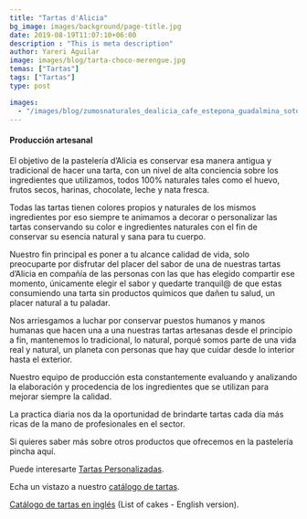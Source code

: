 ```yaml
---
title: "Tartas d'Alicia"
bg_image: images/background/page-title.jpg
date: 2019-08-19T11:07:10+06:00
description : "This is meta description"
author: Yareri Aguilar
image: images/blog/tarta-choco-merengue.jpg
temas: ["Tartas"]
tags: ["Tartas"]
type: post

images:
  - "/images/blog/zumosnaturales_dealicia_cafe_estepona_guadalmina_sotogrande.jpeg"
---
```

#### Producción artesanal

El objetivo de la pastelería d’Alicia es conservar esa manera antigua y tradicional de hacer una tarta, con un nivel de alta conciencia sobre los ingredientes que utilizamos, todos 100%  naturales tales como el huevo, frutos secos, harinas, chocolate, leche y nata fresca.

Todas las tartas tienen colores propios y naturales de los mismos ingredientes por eso siempre te animamos a decorar o personalizar las tartas conservando su color e ingredientes naturales con el fin de conservar su esencia natural y sana para tu cuerpo.

Nuestro fin principal es poner a tu alcance calidad de vida, solo preocuparte por disfrutar del placer del sabor de una de nuestras tartas d’Alicia en compañía de las personas con las que has elegido compartir ese momento, únicamente  elegir el sabor y quedarte tranquil@ de que estas consumiendo una tarta sin productos químicos que dañen tu salud,  un placer natural a tu paladar.

Nos arriesgamos a luchar por conservar puestos humanos y manos humanas que hacen una a una nuestras tartas artesanas desde el principio a fin, mantenemos lo tradicional, lo natural, porqué somos parte de una vida real y natural, un planeta con personas que hay que cuidar desde lo interior hasta el exterior.

Nuestro equipo de producción esta constantemente evaluando y analizando la elaboración y procedencia de los ingredientes que se utilizan para mejorar siempre la calidad.

La practica diaria nos da la oportunidad de brindarte tartas cada día más ricas de la mano de profesionales en el sector.

Si quieres saber más sobre otros productos que ofrecemos en la pastelería pincha aquí.

Puede interesarte [Tartas Personalizadas](/blog/tartas-personalizadas).

Echa un vistazo a nuestro [catálogo de tartas](/pdf/dealicia_listadodeTartas_ES-web.pdf).

[Catálogo de tartas en inglés](/pdf/dealicia_listadodeTartas_EN-web.pdf) (List of cakes - English version).
